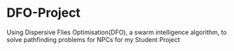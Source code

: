 # DFO-Project
Using Dispersive Flies Optimisation(DFO), a swarm intelligence algorithm, to solve pathfinding problems for NPCs for my Student Project
